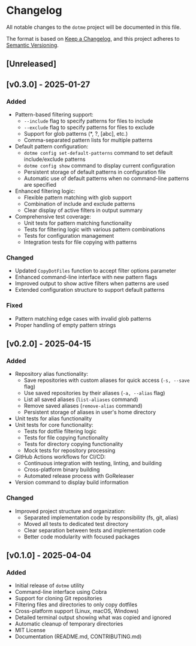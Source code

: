 # Changelog

All notable changes to the `dotme` project will be documented in this file.

The format is based on [Keep a Changelog](https://keepachangelog.com/en/1.0.0/),
and this project adheres to [Semantic Versioning](https://semver.org/spec/v2.0.0.html).

## [Unreleased]

## [v0.3.0] - 2025-01-27

### Added
- Pattern-based filtering support:
  - `--include` flag to specify patterns for files to include
  - `--exclude` flag to specify patterns for files to exclude
  - Support for glob patterns (*, ?, [abc], etc.)
  - Comma-separated pattern lists for multiple patterns
- Default pattern configuration:
  - `dotme config set-default-patterns` command to set default include/exclude patterns
  - `dotme config show` command to display current configuration
  - Persistent storage of default patterns in configuration file
  - Automatic use of default patterns when no command-line patterns are specified
- Enhanced filtering logic:
  - Flexible pattern matching with glob support
  - Combination of include and exclude patterns
  - Clear display of active filters in output summary
- Comprehensive test coverage:
  - Unit tests for pattern matching functionality
  - Tests for filtering logic with various pattern combinations
  - Tests for configuration management
  - Integration tests for file copying with patterns

### Changed
- Updated `CopyDotFiles` function to accept filter options parameter
- Enhanced command-line interface with new pattern flags
- Improved output to show active filters when patterns are used
- Extended configuration structure to support default patterns

### Fixed
- Pattern matching edge cases with invalid glob patterns
- Proper handling of empty pattern strings

## [v0.2.0] - 2025-04-15
### Added
- Repository alias functionality:
  - Save repositories with custom aliases for quick access (`-s, --save` flag)
  - Use saved repositories by their aliases (`-a, --alias` flag)
  - List all saved aliases (`list-aliases` command)
  - Remove saved aliases (`remove-alias` command)
  - Persistent storage of aliases in user's home directory
- Unit tests for alias functionality
- Unit tests for core functionality:
  - Tests for dotfile filtering logic
  - Tests for file copying functionality
  - Tests for directory copying functionality
  - Mock tests for repository processing
- GitHub Actions workflows for CI/CD:
  - Continuous integration with testing, linting, and building
  - Cross-platform binary building
  - Automated release process with GoReleaser
- Version command to display build information

### Changed
- Improved project structure and organization:
  - Separated implementation code by responsibility (fs, git, alias)
  - Moved all tests to dedicated test directory
  - Clear separation between tests and implementation code
  - Better code modularity with focused packages

## [v0.1.0] - 2025-04-04

### Added
- Initial release of `dotme` utility
- Command-line interface using Cobra
- Support for cloning Git repositories
- Filtering files and directories to only copy dotfiles
- Cross-platform support (Linux, macOS, Windows)
- Detailed terminal output showing what was copied and ignored
- Automatic cleanup of temporary directories
- MIT License
- Documentation (README.md, CONTRIBUTING.md)